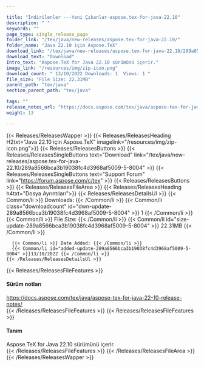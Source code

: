 ```yaml
---

title: "İndirilenler ---Yeni Çıkanlar-aspose.tex-for-java-22.10"
description: " "
keywords: ""
page_type: single_release_page
folder_link: "/tex/java/new-releases/aspose.tex-for-java-22.10/"
folder_name: "Java 22.10 için Aspose.TeX"
download_link: "/tex/java/new-releases/aspose.tex-for-java-22.10/289a8566bca3b19038fc4d3968af5009-5-8004"
download_text: "Download"
Intro_text: "Aspose.TeX for Java 22.10 sürümünü içerir."
image_link: "/resources/img/zip-icon.png"
download_count: " 13/10/2022 Downloads: 1  Views: 1 "
file_size: "File Size: 22.31MB"
parent_path: "tex/java"
section_parent_path: "tex/java"

tags: ""
release_notes_url: "https://docs.aspose.com/tex/java/aspose-tex-for-java-22-10-release-notes/"
weight: 13

---
```


{{< Releases/ReleasesWapper >}}
  {{< Releases/ReleasesHeading H2txt="Java 22.10 için Aspose.TeX" imagelink="/resources/img/zip-icon.png">}}
  {{< Releases/ReleasesButtons >}}
    {{< Releases/ReleasesSingleButtons text="Download" link="/tex/java/new-releases/aspose.tex-for-java-22.10/289a8566bca3b19038fc4d3968af5009-5-8004" >}}
    {{< Releases/ReleasesSingleButtons text="Support Forum" link="https://forum.aspose.com/c/tex" >}}
  {{< Releases/ReleasesButtons >}}
  {{< Releases/ReleasesFileArea >}}
    {{< Releases/ReleasesHeading h4txt="Dosya Ayrıntıları">}}
    {{< Releases/ReleasesDetailsUl >}}
      {{< Common/li >}} Downloads: {{< /Common/li >}}
      {{< Common/li class="downloadcount" id="dwn-update-289a8566bca3b19038fc4d3968af5009-5-8004" >}} 1 {{< /Common/li >}}
      {{< Common/li >}} File Size: {{< /Common/li >}}
      {{< Common/li id="size-update-289a8566bca3b19038fc4d3968af5009-5-8004" >}} 22.31MB {{< /Common/li >}}

      {{< Common/li >}} Date Added: {{< /Common/li >}}
      {{< Common/li id="added-update-289a8566bca3b19038fc4d3968af5009-5-8004" >}}13/10/2022 {{< /Common/li >}}
    {{< /Releases/ReleasesDetailsUl >}}

  {{< Releases/ReleasesFileFeatures >}}
      <h4>Sürüm notları</h4><div> <a href='https://docs.aspose.com/tex/java/aspose-tex-for-java-22-10-release-notes/'>https://docs.aspose.com/tex/java/aspose-tex-for-java-22-10-release-notes/</a></div>
  {{< /Releases/ReleasesFileFeatures >}}
  {{< Releases/ReleasesFileFeatures >}}
      <h4>Tanım</h4><div class="HTMLDescription"> Aspose.TeX for Java 22.10 sürümünü içerir.</div>
  {{< /Releases/ReleasesFileFeatures >}}
 {{< /Releases/ReleasesFileArea >}}
{{< /Releases/ReleasesWapper >}}



